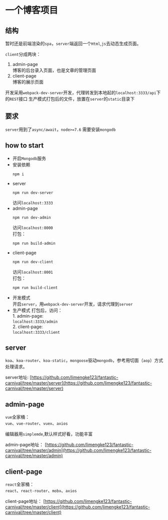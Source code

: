 # 一个博客项目

## 结构

暂时还是前端渲染的`spa`，`server`端返回一个`Html`,`js`去动态生成页面。  

`client`分成两块：  
1. admin-page  
    博客的后台录入页面，也是文章的管理页面  
2. client-page  
    博客的展示页面  

开发采用`webpack-dev-server`开发，代理转发到本地起的`localhost:3333/api`下的`REST`接口
生产模式打包后的文件，放置在`server`的`static`目录下
## 要求
`server`用到了`async/await`，`node>=7.6`
需要安装`mongodb`

## how to start  
* 开启`Mongodb`服务  
* 安装依赖  
    ```
    npm i
    ```
* server  
    ```
    npm run dev-server
    ```
    访问`localhost:3333`
* admin-page  
    ```
    npm run dev-admin
    ```
    访问`localhost:8000`  
    打包：  
    ```
    npm run build-admin
    ```
* client-page  
    ```
    npm run dev-client
    ```
    访问`localhost:8001`  
    打包：  
    ```
    npm run build-client
    ```
* 开发模式  
    开启`server`，用`webpack-dev-server`开发，请求代理到`server`  
* 生产模式
    打包后，访问：  
        1. admin-page:  
            `localhost:3333/admin`  
        2. client-page:  
            `localhost:3333/client`
## server 

`koa`、`koa-router`、`koa-static`，`mongoose`驱动`mongodb`，参考用切面（`aop`）方式处理请求。

server地址:
[https://github.com/limengke123/fantastic-carnival/tree/master/server](https://github.com/limengke123/fantastic-carnival/tree/master/server)


## admin-page  
`vue`全家桶：  
`vue`、`vue-router`、`vuex`、`axios`

编辑器用`simplemde`,默认样式好看，功能丰富

admin-page地址：
[https://github.com/limengke123/fantastic-carnival/tree/master/admin](https://github.com/limengke123/fantastic-carnival/tree/master/admin)



## client-page
`react`全家桶：  
`react`、`react-router`、`mobx`、`axios`

client-page地址：
[https://github.com/limengke123/fantastic-carnival/tree/master/client](https://github.com/limengke123/fantastic-carnival/tree/master/client)

